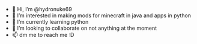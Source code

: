 - 👋 Hi, I’m @hydronuke69
- 👀 I’m interested in making mods for minecraft in java and apps in python
- 🌱 I’m currently learning python
- 💞️ I’m looking to collaborate on not anything at the moment
- 📫  dm me to reach me :D

<!---
hydronuke69/hydronuke69 is a ✨ special ✨ repository because its `README.md` (this file) appears on your GitHub profile.
You can click the Preview link to take a look at your changes.
--->
